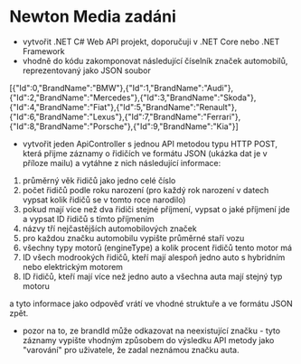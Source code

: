 # Newton Media zadáni

- vytvořit .NET C# Web API projekt, doporučuji v .NET Core nebo .NET Framework
- vhodně do kódu zakomponovat následující číselník značek automobilů, reprezentovaný jako JSON soubor

[{"Id":0,"BrandName":"BMW"},{"Id":1,"BrandName":"Audi"},{"Id":2,"BrandName":"Mercedes"},{"Id":3,"BrandName":"Skoda"},{"Id":4,"BrandName":"Fiat"},{"Id":5,"BrandName":"Renault"},{"Id":6,"BrandName":"Lexus"},{"Id":7,"BrandName":"Ferrari"},{"Id":8,"BrandName":"Porsche"},{"Id":9,"BrandName":"Kia"}]

- vytvořit jeden ApiController s jednou API metodou typu HTTP POST, která přijme záznamy o řidičích ve formátu JSON (ukázka dat je v příloze mailu) a vytáhne z nich následující informace:

1) průměrný věk řidičů jako jedno celé číslo
2) počet řidičů podle roku narození (pro každý rok narození v datech vypsat kolik řidičů se v tomto roce narodilo)
3) pokud mají více než dva řidiči stejné příjmení, vypsat o jaké příjmení jde a vypsat ID řidičů s tímto příjmením
4) názvy tří nejčastějších automobilových značek
5) pro každou značku automobilu vypište průměrné staří vozu
6) všechny typy motorů (engineType) a kolik procent řidičů tento motor má
7) ID všech modrookých řidičů, kteří mají alespoň jedno auto s hybridním nebo elektrickým motorem
8) ID řidičů, kteří mají více než jedno auto a všechna auta mají stejný typ motoru

a tyto informace jako odpověď vrátí ve vhodné struktuře a ve formátu JSON zpět.

- pozor na to, ze brandId může odkazovat na neexistující značku - tyto záznamy vypište vhodným způsobem do výsledku API metody jako "varování" pro uživatele, že zadal neznámou značku auta.
